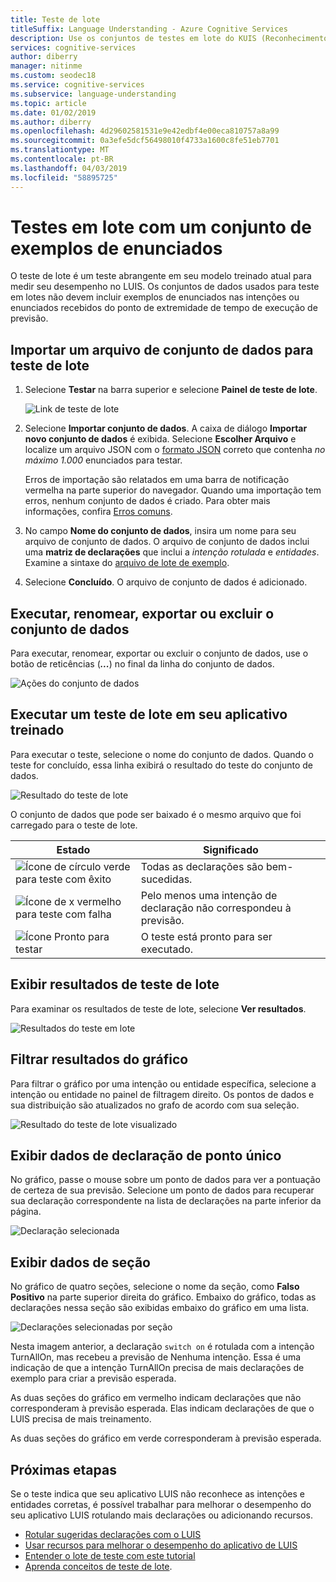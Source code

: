 ```yaml
---
title: Teste de lote
titleSuffix: Language Understanding - Azure Cognitive Services
description: Use os conjuntos de testes em lote do KUIS (Reconhecimento vocal) para localizar enunciados com intenções e entidades incorretas.
services: cognitive-services
author: diberry
manager: nitinme
ms.custom: seodec18
ms.service: cognitive-services
ms.subservice: language-understanding
ms.topic: article
ms.date: 01/02/2019
ms.author: diberry
ms.openlocfilehash: 4d29602581531e9e42edbf4e00eca810757a8a99
ms.sourcegitcommit: 0a3efe5dcf56498010f4733a1600c8fe51eb7701
ms.translationtype: MT
ms.contentlocale: pt-BR
ms.lasthandoff: 04/03/2019
ms.locfileid: "58895725"
---
```

# <a name="batch-testing-with-a-set-of-example-utterances"></a>Testes em lote com um conjunto de exemplos de enunciados

 O teste de lote é um teste abrangente em seu modelo treinado atual para medir seu desempenho no LUIS. Os conjuntos de dados usados para teste em lotes não devem incluir exemplos de enunciados nas intenções ou enunciados recebidos do ponto de extremidade de tempo de execução de previsão. 

<a name="batch-testing"></a>

## <a name="import-a-dataset-file-for-batch-testing"></a>Importar um arquivo de conjunto de dados para teste de lote

1. Selecione **Testar** na barra superior e selecione **Painel de teste de lote**.

    ![Link de teste de lote](./media/luis-how-to-batch-test/batch-testing-link.png)

2. Selecione **Importar conjunto de dados**. A caixa de diálogo **Importar novo conjunto de dados** é exibida. Selecione **Escolher Arquivo** e localize um arquivo JSON com o [formato JSON](luis-concept-batch-test.md#batch-file-format) correto que contenha *no máximo 1.000* enunciados para testar.

    Erros de importação são relatados em uma barra de notificação vermelha na parte superior do navegador. Quando uma importação tem erros, nenhum conjunto de dados é criado. Para obter mais informações, confira [Erros comuns](luis-concept-batch-test.md#common-errors-importing-a-batch).

3. No campo **Nome do conjunto de dados**, insira um nome para seu arquivo de conjunto de dados. O arquivo de conjunto de dados inclui uma **matriz de declarações** que inclui a *intenção rotulada* e *entidades*. Examine a sintaxe do [arquivo de lote de exemplo](luis-concept-batch-test.md#batch-file-format). 

4. Selecione **Concluído**. O arquivo de conjunto de dados é adicionado.

## <a name="run-rename-export-or-delete-dataset"></a>Executar, renomear, exportar ou excluir o conjunto de dados

Para executar, renomear, exportar ou excluir o conjunto de dados, use o botão de reticências (***...***) no final da linha do conjunto de dados.

![Ações do conjunto de dados](./media/luis-how-to-batch-test/batch-testing-options.png)

## <a name="run-a-batch-test-on-your-trained-app"></a>Executar um teste de lote em seu aplicativo treinado

Para executar o teste, selecione o nome do conjunto de dados. Quando o teste for concluído, essa linha exibirá o resultado do teste do conjunto de dados.

![Resultado do teste de lote](./media/luis-how-to-batch-test/run-test.png)

O conjunto de dados que pode ser baixado é o mesmo arquivo que foi carregado para o teste de lote.

|Estado|Significado|
|--|--|
|![Ícone de círculo verde para teste com êxito](./media/luis-how-to-batch-test/batch-test-result-green.png)|Todas as declarações são bem-sucedidas.|
|![Ícone de x vermelho para teste com falha](./media/luis-how-to-batch-test/batch-test-result-red.png)|Pelo menos uma intenção de declaração não correspondeu à previsão.|
|![Ícone Pronto para testar](./media/luis-how-to-batch-test/batch-test-result-blue.png)|O teste está pronto para ser executado.|

<a name="access-batch-test-result-details-in-a-visualized-view"></a>

## <a name="view-batch-test-results"></a>Exibir resultados de teste de lote 

Para examinar os resultados de teste de lote, selecione **Ver resultados**.

![Resultados do teste em lote](./media/luis-how-to-batch-test/run-test-results.png)

<a name="filter-chart-results-by-intent-or-entity"></a>  

## <a name="filter-chart-results"></a>Filtrar resultados do gráfico

Para filtrar o gráfico por uma intenção ou entidade específica, selecione a intenção ou entidade no painel de filtragem direito. Os pontos de dados e sua distribuição são atualizados no grafo de acordo com sua seleção. 
 
![Resultado do teste de lote visualizado](./media/luis-how-to-batch-test/filter-by-entity.png) 

## <a name="view-single-point-utterance-data"></a>Exibir dados de declaração de ponto único

No gráfico, passe o mouse sobre um ponto de dados para ver a pontuação de certeza de sua previsão. Selecione um ponto de dados para recuperar sua declaração correspondente na lista de declarações na parte inferior da página. 

![Declaração selecionada](./media/luis-how-to-batch-test/selected-utterance.png)


<a name="relabel-utterances-and-retrain"></a>
<a name="false-test-results"></a>

## <a name="view-section-data"></a>Exibir dados de seção

No gráfico de quatro seções, selecione o nome da seção, como **Falso Positivo** na parte superior direita do gráfico. Embaixo do gráfico, todas as declarações nessa seção são exibidas embaixo do gráfico em uma lista. 

![Declarações selecionadas por seção](./media/luis-how-to-batch-test/selected-utterances-by-section.png)

Nesta imagem anterior, a declaração `switch on` é rotulada com a intenção TurnAllOn, mas recebeu a previsão de Nenhuma intenção. Essa é uma indicação de que a intenção TurnAllOn precisa de mais declarações de exemplo para criar a previsão esperada. 

As duas seções do gráfico em vermelho indicam declarações que não corresponderam à previsão esperada. Elas indicam declarações de que o LUIS precisa de mais treinamento. 

As duas seções do gráfico em verde corresponderam à previsão esperada.

## <a name="next-steps"></a>Próximas etapas

Se o teste indica que seu aplicativo LUIS não reconhece as intenções e entidades corretas, é possível trabalhar para melhorar o desempenho do seu aplicativo LUIS rotulando mais declarações ou adicionando recursos. 

* [Rotular sugeridas declarações com o LUIS](luis-how-to-review-endpoint-utterances.md) 
* [Usar recursos para melhorar o desempenho do aplicativo de LUIS](luis-how-to-add-features.md) 
* [Entender o lote de teste com este tutorial](luis-tutorial-batch-testing.md)
* [Aprenda conceitos de teste de lote](luis-concept-batch-test.md).
